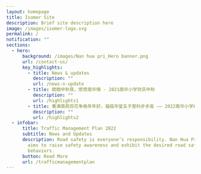 ```yaml
---
layout: homepage
title: Isomer Site
description: Brief site description here
image: /images/isomer-logo.svg
permalink: /
notification: ""
sections:
  - hero:
      background: /images/Nan hua pri_Hero banner.png
      url: /contact-us/
      key_highlights:
        - title: News & updates
          description: ""
          url: /news-n-update
        - title: 朗朗中秋夜，悠悠南华情 - 2021南华小学欢庆中秋
          description: ""
          url: /highlights1
        - title: 春满南苑百花争艳年年好，福临华堂五子登科步步高 —— 2022南华小学欢庆新年和建校105周年
          description: ""
          url: /highlights2
  - infobar:
      title: Traffic Management Plan 2022
      subtitle: News and Updates
      description: Road safety is everyone’s responsibility. Nan Hua Primary School
        aims to raise safety awareness and exhibit the desired road safety
        behaviors.
      button: Read More
      url: /trafficmanagementplan
---
```

